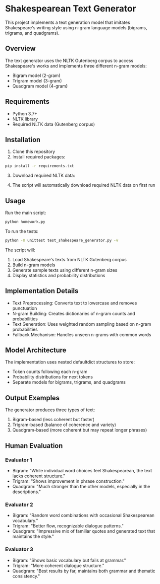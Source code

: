 # Shakespearean Text Generator

This project implements a text generation model that imitates Shakespeare's writing style using n-gram language models (bigrams, trigrams, and quadgrams).

## Overview

The text generator uses the NLTK Gutenberg corpus to access Shakespeare's works and implements three different n-gram models:
- Bigram model (2-gram)
- Trigram model (3-gram)
- Quadgram model (4-gram)

## Requirements

- Python 3.7+
- NLTK library
- Required NLTK data (Gutenberg corpus)

## Installation

1. Clone this repository
2. Install required packages:

```bash
pip install -r requirements.txt
```

3. Download required NLTK data:

3. The script will automatically download required NLTK data on first run

## Usage

Run the main script:

```bash
python homework.py
```

To run the tests:

```bash
python -m unittest test_shakespeare_generator.py -v
```

The script will:
1. Load Shakespeare's texts from NLTK Gutenberg corpus
2. Build n-gram models
3. Generate sample texts using different n-gram sizes
4. Display statistics and probability distributions

## Implementation Details

- Text Preprocessing: Converts text to lowercase and removes punctuation
- N-gram Building: Creates dictionaries of n-gram counts and probabilities
- Text Generation: Uses weighted random sampling based on n-gram probabilities
- Fallback Mechanism: Handles unseen n-grams with common words

## Model Architecture

The implementation uses nested defaultdict structures to store:
- Token counts following each n-gram
- Probability distributions for next tokens
- Separate models for bigrams, trigrams, and quadgrams

## Output Examples

The generator produces three types of text:
1. Bigram-based (less coherent but faster)
2. Trigram-based (balance of coherence and variety)
3. Quadgram-based (more coherent but may repeat longer phrases)

## Human Evaluation


### Evaluator 1 
- Bigram: "While individual word choices feel Shakespearean, the text lacks coherent structure."
- Trigram: "Shows improvement in phrase construction."
- Quadgram: "Much stronger than the other models, especially in the descriptions."

### Evaluator 2
- Bigram: "Random word combinations with occasional Shakespearean vocabulary."
- Trigram: "Better flow, recognizable dialogue patterns."
- Quadgram: "Impressive mix of familiar quotes and generated text that maintains the style."

### Evaluator 3
- Bigram: "Shows basic vocabulary but fails at grammar."
- Trigram: "More coherent dialogue structure."
- Quadgram: "Best results by far, maintains both grammar and thematic consistency."
